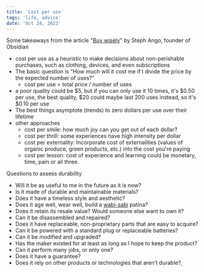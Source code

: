 ```yaml
---
title: 'Cost per use'
tags: 'life, advice'
date: 'Oct 24, 2023'
---
```


Some takeaways from the article "[Buy wisely](https://stephango.com/buy-wisely)" by Steph Ango, founder of Obsidian

- cost per use as a heuristic to make decisions about non-perishable purchases, such as clothing, devices, and even subscriptions
- The basic question is "How much will it cost me if I divide the price by the expected number of uses?"
  - cost per use = total price / number of uses
- a poor quality could be $5, but if you can only use it 10 times, it's $0.50 per use, the best quality, $20 could maybe last 200 uses instead, so it's $0.10 per use
- The best things asymptote (trends) to zero dollars per use over their lifetime
- other approaches
  - cost per smile: how much joy can you get out of each dollar?
  - cost per thrill: some experiences have high intensity per dollar
  - cost per externality: Incorporate cost of externalities (values of organic produce, green products, etc.) into the cost you're paying
  - cost per lesson: cost of experience and learning could be monetary, time, pain or all three.

Questions to assess durability

- Will it be as useful to me in the future as it is now?
- Is it made of durable and maintainable materials?
- Does it have a timeless style and aesthetic?
- Does it age well, wear well, build a [wabi-sabi](https://en.wikipedia.org/wiki/Wabi-sabi) patina?
- Does it retain its resale value? Would someone else want to own it?
- Can it be disassembled and repaired?
- Does it have replaceable, non-proprietary parts that are easy to acquire?
- Can it be powered with a standard plug or replaceable batteries?
- Can it be modified and upgraded?
- Has the maker existed for at least as long as I hope to keep the product?
- Can it perform many jobs, or only one?
- Does it have a guarantee?
- Does it rely on other products or technologies that aren’t durable?¸
